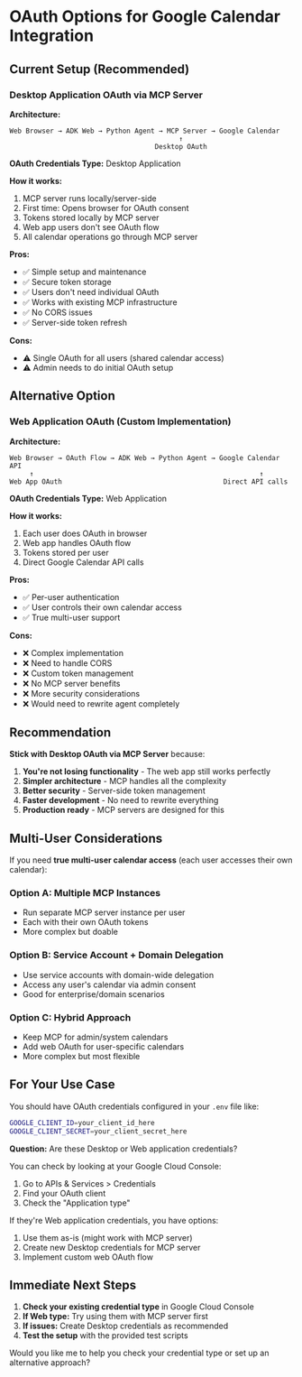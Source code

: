 # OAuth Options for Google Calendar Integration

## Current Setup (Recommended)

### Desktop Application OAuth via MCP Server

**Architecture:**
```
Web Browser → ADK Web → Python Agent → MCP Server → Google Calendar
                                          ↑
                                    Desktop OAuth
```

**OAuth Credentials Type:** Desktop Application

**How it works:**
1. MCP server runs locally/server-side
2. First time: Opens browser for OAuth consent
3. Tokens stored locally by MCP server
4. Web app users don't see OAuth flow
5. All calendar operations go through MCP server

**Pros:**
- ✅ Simple setup and maintenance
- ✅ Secure token storage
- ✅ Users don't need individual OAuth
- ✅ Works with existing MCP infrastructure
- ✅ No CORS issues
- ✅ Server-side token refresh

**Cons:**
- ⚠️ Single OAuth for all users (shared calendar access)
- ⚠️ Admin needs to do initial OAuth setup

## Alternative Option

### Web Application OAuth (Custom Implementation)

**Architecture:**
```
Web Browser → OAuth Flow → ADK Web → Python Agent → Google Calendar API
     ↑                                                        ↑
Web App OAuth                                        Direct API calls
```

**OAuth Credentials Type:** Web Application

**How it works:**
1. Each user does OAuth in browser
2. Web app handles OAuth flow
3. Tokens stored per user
4. Direct Google Calendar API calls

**Pros:**
- ✅ Per-user authentication
- ✅ User controls their own calendar access
- ✅ True multi-user support

**Cons:**
- ❌ Complex implementation
- ❌ Need to handle CORS
- ❌ Custom token management
- ❌ No MCP server benefits
- ❌ More security considerations
- ❌ Would need to rewrite agent completely

## Recommendation

**Stick with Desktop OAuth via MCP Server** because:

1. **You're not losing functionality** - The web app still works perfectly
2. **Simpler architecture** - MCP handles all the complexity
3. **Better security** - Server-side token management
4. **Faster development** - No need to rewrite everything
5. **Production ready** - MCP servers are designed for this

## Multi-User Considerations

If you need **true multi-user calendar access** (each user accesses their own calendar):

### Option A: Multiple MCP Instances
- Run separate MCP server instance per user
- Each with their own OAuth tokens
- More complex but doable

### Option B: Service Account + Domain Delegation
- Use service accounts with domain-wide delegation
- Access any user's calendar via admin consent
- Good for enterprise/domain scenarios

### Option C: Hybrid Approach
- Keep MCP for admin/system calendars
- Add web OAuth for user-specific calendars
- More complex but most flexible

## For Your Use Case

You should have OAuth credentials configured in your `.env` file like:
```bash
GOOGLE_CLIENT_ID=your_client_id_here
GOOGLE_CLIENT_SECRET=your_client_secret_here
```

**Question:** Are these Desktop or Web application credentials?

You can check by looking at your Google Cloud Console:
1. Go to APIs & Services > Credentials
2. Find your OAuth client
3. Check the "Application type"

If they're Web application credentials, you have options:
1. Use them as-is (might work with MCP server)
2. Create new Desktop credentials for MCP server
3. Implement custom web OAuth flow

## Immediate Next Steps

1. **Check your existing credential type** in Google Cloud Console
2. **If Web type:** Try using them with MCP server first
3. **If issues:** Create Desktop credentials as recommended
4. **Test the setup** with the provided test scripts

Would you like me to help you check your credential type or set up an alternative approach? 